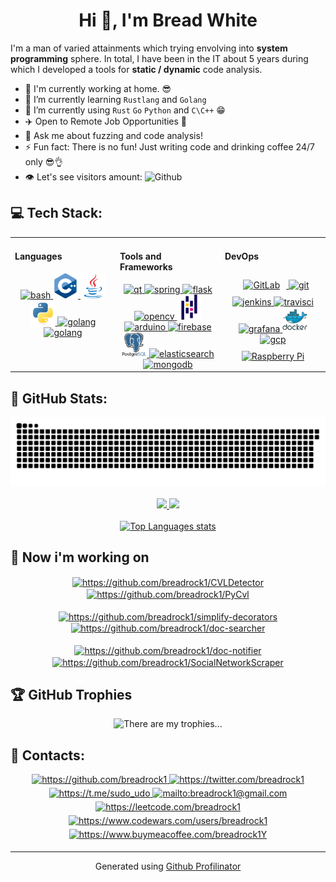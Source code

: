 <h1 align="center">Hi 👋, I'm Bread White</h1>

I'm a man of varied attainments which trying envolving into **system programming** sphere. In total, I have been in the IT about 5 years during which I developed a tools for **static / dynamic** code analysis.

- 🌈  I'm currently working at home. 😎
- 🌱  I’m currently learning `Rustlang` and `Golang`
- 🤔  I’m currently using `Rust` `Go` `Python` and `C\C++` 😁
- ✈️  Open to Remote Job Opportunities 🍻
- 💬  Ask me about fuzzing and code analysis!
- ⚡   Fun fact: There is no fun! Just writing code and drinking coffee 24/7 only 😎👌
- 👁️  Let's see visitors amount: ![Github](https://komarev.com/ghpvc/?username=breadrock1&style=plastic)


## 💻 Tech Stack:

<table><tr><td valign="top" width="33%">

#### Languages
<div align="center">  
  <a href="https://www.gnu.org/software/bash/" target="_blank" rel="noreferrer"> 
  <img src="https://www.vectorlogo.zone/logos/gnu_bash/gnu_bash-icon.svg" alt="bash" width="40" height="40"/> 
  </a> 

  <a href="https://www.w3schools.com/cpp/" target="_blank" rel="noreferrer"> 
  <img src="https://raw.githubusercontent.com/devicons/devicon/master/icons/cplusplus/cplusplus-original.svg" alt="cplusplus" width="40" height="40"/> 
  </a>

  <a href="https://www.java.com" target="_blank" rel="noreferrer"> 
  <img src="https://raw.githubusercontent.com/devicons/devicon/master/icons/java/java-original.svg" alt="java" width="40" height="40"/> 
  </a>

  <a href="https://www.python.org" target="_blank" rel="noreferrer"> 
  <img src="https://raw.githubusercontent.com/devicons/devicon/master/icons/python/python-original.svg" alt="python" width="40" height="40"/> 
  </a> 

  <a href="https://www.rust-lang.org" target="_blank" rel="noreferrer"> 
  <img src="https://www.vectorlogo.zone/logos/rust-lang/rust-lang-icon.svg" alt="golang" width="40" height="40"/> 
  </a>

  <a href="https://go.dev" target="_blank" rel="noreferrer"> 
  <img src="https://www.vectorlogo.zone/logos/golang/golang-icon.svg" alt="golang" width="40" height="40"/> 
  </a>
</div>

</td><td valign="top" width="33%">

#### Tools and Frameworks
<div align="center">
  <a href="https://www.qt.io/" target="_blank" rel="noreferrer"> 
  <img src="https://upload.wikimedia.org/wikipedia/commons/0/0b/Qt_logo_2016.svg" alt="qt" width="40" height="40"/> 
  </a> 

  <a href="https://spring.io/" target="_blank" rel="noreferrer"> 
  <img src="https://www.vectorlogo.zone/logos/springio/springio-icon.svg" alt="spring" width="40" height="40"/> 
  </a> 

  <a href="https://flask.palletsprojects.com/" target="_blank" rel="noreferrer"> 
  <img src="https://www.vectorlogo.zone/logos/pocoo_flask/pocoo_flask-icon.svg" alt="flask" width="40" height="40"/> 
  </a>

  <a href="https://opencv.org/" target="_blank" rel="noreferrer"> 
  <img src="https://www.vectorlogo.zone/logos/opencv/opencv-icon.svg" alt="opencv" width="40" height="40"/> 
  </a> 

  <a href="https://pandas.pydata.org/" target="_blank" rel="noreferrer"> 
  <img src="https://raw.githubusercontent.com/devicons/devicon/2ae2a900d2f041da66e950e4d48052658d850630/icons/pandas/pandas-original.svg" alt="pandas" width="40" height="40"/> 
  </a>
  
  <a href="https://www.arduino.cc/" target="_blank" rel="noreferrer"> 
  <img src="https://cdn.worldvectorlogo.com/logos/arduino-1.svg" alt="arduino" width="40" height="40"/> 
  </a>
  
  <a href="https://firebase.google.com/" target="_blank" rel="noreferrer"> 
  <img src="https://www.vectorlogo.zone/logos/firebase/firebase-icon.svg" alt="firebase" width="40" height="40"/> 
  </a>

  <a href="https://www.postgresql.org" target="_blank" rel="noreferrer"> 
  <img src="https://raw.githubusercontent.com/devicons/devicon/master/icons/postgresql/postgresql-original-wordmark.svg" alt="postgresql" width="40" height="40"/> 
  </a>

  <a href="https://www.elastic.co" target="_blank" rel="noreferrer"> 
  <img src="https://www.vectorlogo.zone/logos/elastic/elastic-icon.svg" alt="elasticsearch" width="40" height="40"/> 
  </a>

  <a href="https://www.mongodb.com/" target="_blank" rel="noreferrer"> 
  <img src="https://www.vectorlogo.zone/logos/mongodb/mongodb-icon.svg" alt="mongodb" width="40" height="40"/> 
  </a>
</div>

</td><td valign="top" width="33%">

#### DevOps
<div align="center">
  <a href="https://about.gitlab.com/" target="_blank">
  <img style="margin: 10px" src="https://profilinator.rishav.dev/skills-assets/gitlab.svg" alt="GitLab" height="50" />
  </a>

  <a href="https://git-scm.com/" target="_blank" rel="noreferrer"> 
  <img src="https://www.vectorlogo.zone/logos/git-scm/git-scm-icon.svg" alt="git" width="40" height="40"/> 
  </a> 

  <a href="https://www.jenkins.io" target="_blank" rel="noreferrer"> 
  <img src="https://www.vectorlogo.zone/logos/jenkins/jenkins-icon.svg" alt="jenkins" width="40" height="40"/> 
  </a>

  <a href="https://travis-ci.org" target="_blank" rel="noreferrer"> 
  <img src="https://www.vectorlogo.zone/logos/travis-ci/travis-ci-icon.svg" alt="travisci" width="40" height="40"/> 
  </a>

  <a href="https://grafana.com" target="_blank" rel="noreferrer"> 
  <img src="https://www.vectorlogo.zone/logos/grafana/grafana-icon.svg" alt="grafana" width="40" height="40"/> 
  </a>

  <a href="https://www.docker.com/" target="_blank" rel="noreferrer"> 
  <img src="https://raw.githubusercontent.com/devicons/devicon/master/icons/docker/docker-original-wordmark.svg" alt="docker" width="40" height="40"/> 
  </a> 

  <a href="https://cloud.google.com" target="_blank" rel="noreferrer"> 
  <img src="https://www.vectorlogo.zone/logos/google_cloud/google_cloud-icon.svg" alt="gcp" width="40" height="40"/> 
  </a>

  <a href="https://www.raspberrypi.org/" target="_blank">
  <img style="margin: 10px" src="https://profilinator.rishav.dev/skills-assets/raspberrypi.png" alt="Raspberry Pi" height="50" />
  </a>
</div>

</td></tr></table>


## 🧮 GitHub Stats:

<div align="center">
  <a href="https://github.com/breadrock1/breadrock1/blob/output/github-contribution-grid-snake.svg" rel="noreferrer">
  <img src="https://github.com/breadrock1/breadrock1/blob/output/github-contribution-grid-snake.svg"> 
  </a>
</div>

</br>

<div align="center">
  <a href="https://github-readme-stats.vercel.app/api?username=breadrock1&show_icons=true&locale=en" rel="noreferrer">
  <img src="https://github-readme-stats.vercel.app/api?username=breadrock1&show_icons=true&locale=en" width="380" />
  </a>
  
  <a href="https://github-readme-streak-stats.herokuapp.com/?user=breadrock1&show_icons=true&locale=en" rel="noreferrer">
  <img src="https://github-readme-streak-stats.herokuapp.com/?user=breadrock1&show_icons=true&locale=en" width="400" />
  </a>
</div>

</br>

<div align="center">
  <a href="https://github-readme-stats-git-masterrstaa-rickstaa.vercel.app/api/top-langs/?username=breadrock1&langs_count=7&hide=Jupyter%20Notebook&hide_border=true&layout=compact" rel="noreferrer" />
  <img src="https://github-readme-stats-git-masterrstaa-rickstaa.vercel.app/api/top-langs/?username=breadrock1&langs_count=7&hide=Jupyter%20Notebook&hide_border=true&layout=compact" alt="Top Languages stats" width="320" />
  </a>
</div>


## 🏡 Now i'm working on

<div align="center">
  <a href="https://github.com/breadrock1/CVLDetector">
  <img src="https://github-readme-stats-git-masterrstaa-rickstaa.vercel.app/api/pin/?username=breadrock1&repo=CVLDetector&theme=buefy"
                                                    alt="https://github.com/breadrock1/CVLDetector" align="center" />
  </a>
  
  <a href="https://github.com/breadrock1/PyCvl">
  <img src="https://github-readme-stats-git-masterrstaa-rickstaa.vercel.app/api/pin/?username=breadrock1&repo=PyCvl&theme=buefy" 
                                                    alt="https://github.com/breadrock1/PyCvl" align="center" />
  </a>
</div>

</br>

<div align="center">
  <a href="https://github.com/breadrock1/simplify-decorators">
  <img src="https://github-readme-stats-git-masterrstaa-rickstaa.vercel.app/api/pin/?username=breadrock1&repo=simplify-decorators&theme=buefy" 
                                                    alt="https://github.com/breadrock1/simplify-decorators" align="center" />
  </a>

  <a href="https://github.com/breadrock1/doc-searcher">
  <img src="https://github-readme-stats-git-masterrstaa-rickstaa.vercel.app/api/pin/?username=breadrock1&repo=doc-searcher&theme=buefy" 
                                                    alt="https://github.com/breadrock1/doc-searcher" align="center" />
  </a>
</div>

</br>

<div align="center">
  <a href="https://github.com/breadrock1/doc-notifier">
  <img src="https://github-readme-stats-git-masterrstaa-rickstaa.vercel.app/api/pin/?username=breadrock1&repo=doc-notifier&theme=buefy" 
                                                    alt="https://github.com/breadrock1/doc-notifier" align="center" />
  </a>

  <a href="https://github.com/breadrock1/SocialNetworkScraper">
  <img src="https://github-readme-stats-git-masterrstaa-rickstaa.vercel.app/api/pin/?username=breadrock1&repo=SocialNetworkScraper&theme=buefy" 
                                                    alt="https://github.com/breadrock1/SocialNetworkScraper" align="center" />
  </a>
</div>


## 🏆 GitHub Trophies

<div align="center">
  <img src="https://github-profile-trophy.vercel.app/?username=breadrock1&no-frame=false&no-bg=true&margin-w=3" 
                                                    alt="There are my trophies..." />
</div>


## 📩 Contacts:

<div align="center" width=100>
  <a href="https://github.com/breadrock1" target="_blank">
  <img src=https://img.shields.io/badge/github-breadrock1-%2324292e.svg?&style=plastic&logo=github&logoColor=white alt="https://github.com/breadrock1" style="margin-bottom: 5px;" />
  </a>
  
  <a href="https://twitter.com/breadrock1" target="_blank">
  <img src=https://img.shields.io/badge/twitter-breadrock1-%2300acee.svg?&style=plastic&logo=twitter&logoColor=white alt="https://twitter.com/breadrock1" style="margin-bottom: 5px;" />
  </a>
  
  <a href="https://t.me/sudo_udo" target="_blank">
  <img src="https://img.shields.io/badge/Telegram-@sudo_udo-33A8E3?&style=plastic&logo=telegram&logoColor=white" alt="https://t.me/sudo_udo" style="margin-bottom: 5px;" />
  </a>
  
  <a href="mailto:breadrock1@gmail.com?Subject=What's up bro!" target="_blank">
  <img src="https://img.shields.io/badge/Gmail-breadrock1-D14836?style=plastic&logo=gmail&logoColor=white" alt="mailto:breadrock1@gmail.com" style="margin-bottom: 5px;" />
  </a>
</div>

<div align="center" width=100>
  <a href="https://leetcode.com/breadrock1" target="_blank" style="display: inline-block;">
  <img src="https://img.shields.io/badge/LeetCode-breadrock1-000000?style=plastice&logo=LeetCode" alt="https://leetcode.com/breadrock1" style="margin-bottom: 5px;" />
  </a>                                              
                                                    
  <a href="https://www.codewars.com/users/breadrock1" target="_blank" style="display: inline-block;">
  <img src="https://img.shields.io/badge/Codewars-breadrock1-B1361E?style=plastic&logo=Codewars&logoColor=white" alt="https://www.codewars.com/users/breadrock1" style="margin-bottom: 5px;" />
  </a>
</div>

<div align="center" width=100>
  <a href="https://www.buymeacoffee.com/breadrock1Y" target="_blank" style="display: inline-block;">
  <img src="https://img.shields.io/badge/Donate-Buy%20Me%20A%20Coffee-orange.svg?style=plastic&logo=buymeacoffee" alt="https://www.buymeacoffee.com/breadrock1Y" style="margin-bottom: 5px;" />
  </a>
</div>

---
<div align="center">Generated using <a href="https://profilinator.rishav.dev/" target="_blank">Github Profilinator</a></div>
